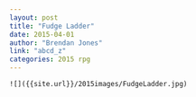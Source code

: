 ```yaml
---
layout: post
title: "Fudge Ladder"
date: 2015-04-01
author: "Brendan Jones"
link: "abcd_z"
categories: 2015 rpg
---
```

```
![]({{site.url}}/2015images/FudgeLadder.jpg)
```
